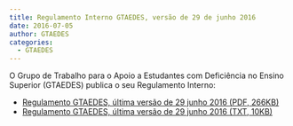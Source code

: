 ```yaml
---
title: Regulamento Interno GTAEDES, versão de 29 de junho 2016
date: 2016-07-05
author: GTAEDES
categories:
  - GTAEDES
---
```

O Grupo de Trabalho para o Apoio a Estudantes com Deficiência no Ensino Superior (GTAEDES) publica o seu Regulamento Interno:

  * [Regulamento GTAEDES, última versão de 29 junho 2016 (PDF, 266KB)](/files/regulamento-gtaedes.pdf)
  * [Regulamento GTAEDES, última versão de 29 junho 2016 (TXT, 10KB)](/files/regulamento-gtaedes.txt)
